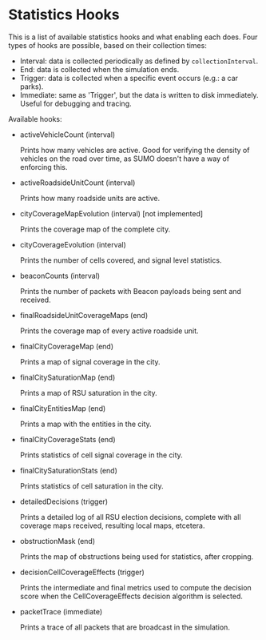 Statistics Hooks
================
This is a list of available statistics hooks and what enabling each does. Four types of hooks are possible, based on their collection times:

- Interval: data is collected periodically as defined by `collectionInterval`.
- End: data is collected when the simulation ends.
- Trigger: data is collected when a specific event occurs (e.g.: a car parks).
- Immediate: same as 'Trigger', but the data is written to disk immediately. Useful for debugging and tracing.

Available hooks:

* activeVehicleCount (interval)

  Prints how many vehicles are active. Good for verifying the density of vehicles on the road over time, as SUMO doesn't have a way of enforcing this.


* activeRoadsideUnitCount (interval)

  Prints how many roadside units are active.


* cityCoverageMapEvolution (interval) [not implemented]

  Prints the coverage map of the complete city.


* cityCoverageEvolution (interval)

  Prints the number of cells covered, and signal level statistics.


* beaconCounts (interval)

  Prints the number of packets with Beacon payloads being sent and received.


* finalRoadsideUnitCoverageMaps (end)

  Prints the coverage map of every active roadside unit.


* finalCityCoverageMap (end)

  Prints a map of signal coverage in the city.


* finalCitySaturationMap (end)

  Prints a map of RSU saturation in the city.


* finalCityEntitiesMap (end)

  Prints a map with the entities in the city.


* finalCityCoverageStats (end)

  Prints statistics of cell signal coverage in the city.


* finalCitySaturationStats (end)

  Prints statistics of cell saturation in the city.


* detailedDecisions (trigger)

  Prints a detailed log of all RSU election decisions, complete with all coverage maps received, resulting local maps, etcetera.


* obstructionMask (end)

  Prints the map of obstructions being used for statistics, after cropping.


* decisionCellCoverageEffects (trigger)

  Prints the intermediate and final metrics used to compute the decision score when the CellCoverageEffects decision algorithm is selected.


* packetTrace (immediate)

  Prints a trace of all packets that are broadcast in the simulation.
